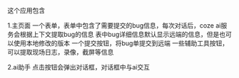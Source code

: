 这个应用包含

1.主页面
    一个表单，表单中包含了需要提交的bug信息，每次对话后，coze ai服务会根据上下文提取bug的信息
    表中bug详细信息默认显示远端的信息，但是也可以使用本地修改的版本
    一个提交按钮，将bug单提交到远端
    一些辅助工具按钮，可以提取现场日志，录像，截屏等信息

2.ai助手
   点击按钮会弹出对话框，对话框中与ai交互